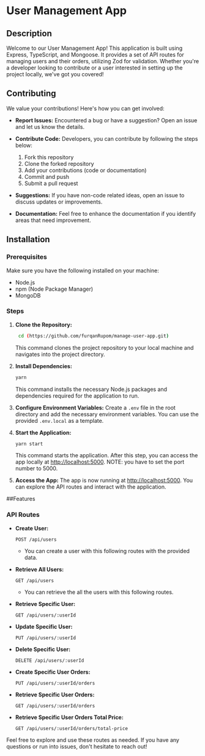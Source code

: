 # User Management App

## Description
Welcome to our User Management App! This application is built using Express, TypeScript, and Mongoose. It provides a set of API routes for managing users and their orders, utilizing Zod for validation. Whether you're a developer looking to contribute or a user interested in setting up the project locally, we've got you covered!

## Contributing
We value your contributions! Here's how you can get involved:

- **Report Issues:** Encountered a bug or have a suggestion? Open an issue and let us know the details.
- **Contribute Code:** Developers, you can contribute by following the steps below:
    1. Fork this repository
    2. Clone the forked repository
    3. Add your contributions (code or documentation)
    4. Commit and push
    5. Submit a pull request

- **Suggestions:** If you have non-code related ideas, open an issue to discuss updates or improvements.

- **Documentation:** Feel free to enhance the documentation if you identify areas that need improvement.

## Installation

### Prerequisites
Make sure you have the following installed on your machine:

- Node.js
- npm (Node Package Manager)
- MongoDB

### Steps

1. **Clone the Repository:**
    ```bash
     cd (https://github.com/furqanRupom/manage-user-app.git)
    ```
    This command clones the project repository to your local machine and navigates into the project directory.

2. **Install Dependencies:**
    ```bash
    yarn 
    ```
    This command installs the necessary Node.js packages and dependencies required for the application to run.

3. **Configure Environment Variables:**
    Create a `.env` file in the root directory and add the necessary environment variables. You can use the provided `.env.local` as a template.

4. **Start the Application:**
    ```bash
    yarn start
    ```
    This command starts the application. After this step, you can access the app locally at [http://localhost:5000](http://localhost:5000).
   NOTE: you have to set the port number to 5000.

6. **Access the App:**
    The app is now running at [http://localhost:5000](http://localhost:5000). You can explore the API routes and interact with the application.


##Features

### API Routes

- **Create User:**
    ```http
    POST /api/users
    ```
    * You can create a user with this following routes with the provided data.
      

- **Retrieve All Users:**
    ```http
    GET /api/users
    ```
    * You can retrieve the all the users with this following routes.

- **Retrieve Specific User:**
    ```http
    GET /api/users/:userId
    ```

- **Update Specific User:**
    ```http
    PUT /api/users/:userId
    ```

- **Delete Specific User:**
    ```http
    DELETE /api/users/:userId
    ```

- **Create Specific User Orders:**
    ```http
    PUT /api/users/:userId/orders
    ```

- **Retrieve Specific User Orders:**
    ```http
    GET /api/users/:userId/orders
    ```

- **Retrieve Specific User Orders Total Price:**
    ```http
    GET /api/users/:userId/orders/total-price
    ```

Feel free to explore and use these routes as needed. If you have any questions or run into issues, don't hesitate to reach out!
